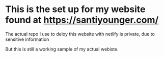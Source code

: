 # This is the set up for my website found at https://santiyounger.com/
The actual repo I use to deloy this website with netlify is private, due to sensitive information

But this is still a working sample of my actual webiste.
